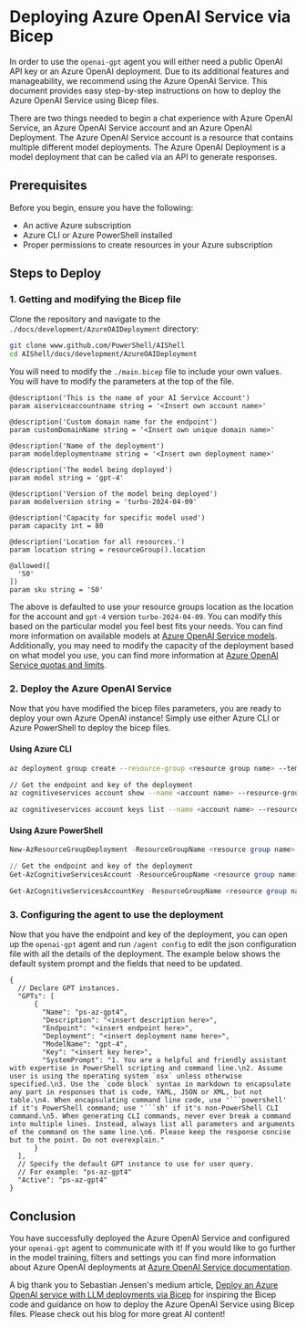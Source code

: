 # Deploying Azure OpenAI Service via Bicep 

In order to use the `openai-gpt` agent you will either need a public OpenAI API key or an Azure
OpenAI deployment. Due to its additional features and manageability, we recommend using the Azure
OpenAI Service. This document provides easy step-by-step instructions on how to deploy the Azure
OpenAI Service using Bicep files.

There are two things needed to begin a chat experience with Azure OpenAI Service, an Azure OpenAI
Service account and an Azure OpenAI Deployment. The Azure OpenAI Service account is a resource that
contains multiple different model deployments. The Azure OpenAI Deployment is a model deployment
that can be called via an API to generate responses.

## Prerequisites

Before you begin, ensure you have the following:

- An active Azure subscription
- Azure CLI or Azure PowerShell installed
- Proper permissions to create resources in your Azure subscription

## Steps to Deploy

### 1. Getting and modifying the Bicep file

Clone the repository and navigate to the `./docs/development/AzureOAIDeployment` directory:

```sh
git clone www.github.com/PowerShell/AIShell
cd AIShell/docs/development/AzureOAIDeployment
```

You will need to modify the `./main.bicep` file to include your own values. You will have to modify
the parameters at the top of the file.

```bicep
@description('This is the name of your AI Service Account')
param aiserviceaccountname string = '<Insert own account name>'

@description('Custom domain name for the endpoint')
param customDomainName string = '<Insert own unique domain name>'

@description('Name of the deployment')
param modeldeploymentname string = '<Insert own deployment name>'

@description('The model being deployed')
param model string = 'gpt-4'

@description('Version of the model being deployed')
param modelversion string = 'turbo-2024-04-09'

@description('Capacity for specific model used')
param capacity int = 80

@description('Location for all resources.')
param location string = resourceGroup().location

@allowed([
  'S0'
])
param sku string = 'S0'
```

The above is defaulted to use your resource groups location as the location for the account and
`gpt-4` version `turbo-2024-04-09`. You can modify this based on the particular model you feel best
fits your needs. You can find more information on available models at
[Azure OpenAI Service models][03]. Additionally, you may need to modify the capacity of the
deployment based on what model you use, you can find more information at
[Azure OpenAI Service quotas and limits][04].

### 2. Deploy the Azure OpenAI Service

Now that you have modified the bicep files parameters, you are ready to deploy your own Azure OpenAI
instance! Simply use either Azure CLI or Azure PowerShell to deploy the bicep files.

#### Using Azure CLI

```sh
az deployment group create --resource-group <resource group name> --template-file ./main.bicep 

// Get the endpoint and key of the deployment
az cognitiveservices account show --name <account name> --resource-group <resource group name> | jq -r .properties.endpoint

az cognitiveservices account keys list --name <account name> --resource-group  <resource group name> | jq -r .key1
```

#### Using Azure PowerShell

```powershell
New-AzResourceGroupDeployment -ResourceGroupName <resource group name> -TemplateFile ./main.bicep

// Get the endpoint and key of the deployment
Get-AzCognitiveServicesAccount -ResourceGroupName <resource group name> -Name <account name>  | Select-Object -Property Endpoint

Get-AzCognitiveServicesAccountKey -ResourceGroupName <resource group name> -Name <account name> | Select-Object -Property Key1
```

### 3. Configuring the agent to use the deployment

Now that you have the endpoint and key of the deployment, you can open up the `openai-gpt` agent and
run `/agent config` to edit the json configuration file with all the details of the deployment. The
example below shows the default system prompt and the fields that need to be updated.

```jsonc
{
  // Declare GPT instances.
  "GPTs": [
      {
        "Name": "ps-az-gpt4",
        "Description": "<insert description here>",
        "Endpoint": "<insert endpoint here>",
        "Deployment": "<insert deployment name here>",
        "ModelName": "gpt-4",  
        "Key": "<insert key here>", 
        "SystemPrompt": "1. You are a helpful and friendly assistant with expertise in PowerShell scripting and command line.\n2. Assume user is using the operating system `osx` unless otherwise specified.\n3. Use the `code block` syntax in markdown to encapsulate any part in responses that is code, YAML, JSON or XML, but not table.\n4. When encapsulating command line code, use '```powershell' if it's PowerShell command; use '```sh' if it's non-PowerShell CLI command.\n5. When generating CLI commands, never ever break a command into multiple lines. Instead, always list all parameters and arguments of the command on the same line.\n6. Please keep the response concise but to the point. Do not overexplain."
      }
  ],
  // Specify the default GPT instance to use for user query.
  // For example: "ps-az-gpt4"
  "Active": "ps-az-gpt4"
}
```

## Conclusion

You have successfully deployed the Azure OpenAI Service and configured your `openai-gpt` agent to
communicate with it! If you would like to go further in the model training, filters and settings you
can find more information about Azure OpenAI deployments at
[Azure OpenAI Service documentation][02].

A big thank you to Sebastian Jensen's medium article,
[Deploy an Azure OpenAI service with LLM deployments via Bicep][01] for inspiring the Bicep code and
guidance on how to deploy the Azure OpenAI Service using Bicep files. Please check out his blog for
more great AI content!

[01]: https://medium.com/medialesson/deploy-an-azure-openai-service-with-llm-deployments-via-bicep-244411472d40
[02]: https://docs.microsoft.com/azure/cognitive-services/openai/
[03]: https://learn.microsoft.com/azure/ai-services/openai/concepts/models?tabs=global-standard%2Cstandard-chat-
[04]: https://learn.microsoft.com/azure/ai-services/openai/quotas-limits